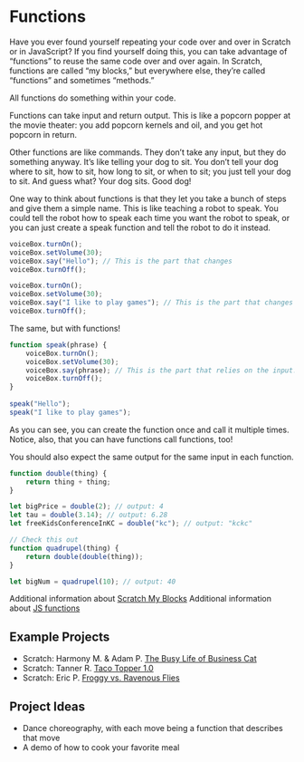 # Functions

Have you ever found yourself repeating your code over and over in Scratch or in JavaScript? If you find yourself doing this, you can take advantage of “functions” to reuse the same code over and over again. In Scratch, functions are called “my blocks,” but everywhere else, they’re called “functions” and sometimes “methods.”

All functions do something within your code.

Functions can take input and return output. This is like a popcorn popper at the movie theater: you add popcorn kernels and oil, and you get hot popcorn in return.

Other functions are like commands. They don’t take any input, but they do something anyway. It’s like telling your dog to sit. You don’t tell your dog where to sit, how to sit, how long to sit, or when to sit; you just tell your dog to sit. And guess what? Your dog sits. Good dog!

One way to think about functions is that they let you take a bunch of steps and give them a simple name. This is like teaching a robot to speak. You could tell the robot how to speak each time you want the robot to speak, or you can just create a speak function and tell the robot to do it instead.

```javascript
voiceBox.turnOn();
voiceBox.setVolume(30);
voiceBox.say("Hello"); // This is the part that changes
voiceBox.turnOff();
```

```javascript
voiceBox.turnOn();
voiceBox.setVolume(30);
voiceBox.say("I like to play games"); // This is the part that changes
voiceBox.turnOff();
```

The same, but with functions!

```javascript
function speak(phrase) {
    voiceBox.turnOn();
    voiceBox.setVolume(30);
    voiceBox.say(phrase); // This is the part that relies on the input!
    voiceBox.turnOff();
}
 
speak("Hello");
speak("I like to play games");
```

As you can see, you can create the function once and call it multiple times. Notice, also, that you can have functions call functions, too!

You should also expect the same output for the same input in each function.

```javascript
function double(thing) {
    return thing + thing;
}

let bigPrice = double(2); // output: 4
let tau = double(3.14); // output: 6.28
let freeKidsConferenceInKC = double("kc"); // output: "kckc"

// Check this out
function quadrupel(thing) {
    return double(double(thing));
}

let bigNum = quadrupel(10); // output: 40
```

Additional information about [Scratch My Blocks](https://en.scratch-wiki.info/wiki/My_Blocks)
Additional information about [JS functions](https://developer.mozilla.org/en-US/docs/Web/JavaScript/Guide/Functions)

## Example Projects

* Scratch: Harmony M. & Adam P. [The Busy Life of Business Cat](https://scratch.mit.edu/projects/228342460/)
* Scratch: Tanner R. [Taco Topper 1.0](https://scratch.mit.edu/projects/133896573/)
* Scratch: Eric P. [Froggy vs. Ravenous Flies](https://scratch.mit.edu/projects/24548080/)

## Project Ideas

* Dance choreography, with each move being a function that describes that move
* A demo of how to cook your favorite meal
